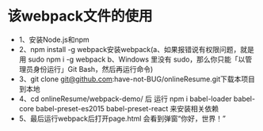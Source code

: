 # 该webpack文件的使用
* 1、安装Node.js和npm
* 2、npm install -g webpack安装webpack(a、如果报错说有权限问题，就是用 sudo npm i -g webpack b、Windows 里没有 sudo，那么你只能「以管理员身份运行」Git Bash，然后再运行命令)
* 3、git clone git@github.com:have-not-BUG/onlineResume.git下载本项目到本地
* 4、cd onlineResume/webpack-demo/ 后 运行 npm i babel-loader babel-core babel-preset-es2015 babel-preset-react 来安装相关依赖
* 5、最后运行webpack后打开page.html 会看到弹窗“你好，世界！”


